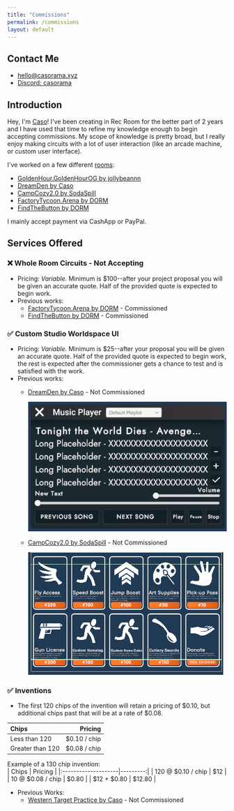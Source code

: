 ```yaml
---
title: "Commissions"
permalink: /commissions
layout: default
---
```


## Contact Me
* [hello@casorama.xyz](mailto:hello@casorama.xyz)
* [Discord: casorama](https://discord.gg/27bVvzE9)

## Introduction
Hey, I'm [Caso](https://rec.net/user/Caso)! I've been creating in Rec Room for the better part of 2 years and I have used that time to refine my knowledge enough to begin accepting commissions. My scope of knowledge is pretty broad, but I really enjoy making circuits with a lot of user interaction (like an arcade machine, or custom user interface).

I've worked on a few different [rooms](https://rec.net/user/Caso/rooms):
* [GoldenHour.GoldenHourOG by jollybeannn](https://rec.net/room/GoldenHour)
* [DreamDen by Caso](https://rec.net/room/DreamDen/)
* [CampCozy2.0 by SodaSpill](https://rec.net/room/CampCozy2.0/)
* [FactoryTycoon.Arena by DORM](https://rec.net/room/FactoryTycoon)
* [FindTheButton by DORM](https://rec.net/room/FindTheButton)
  
  
I mainly accept payment via CashApp or PayPal.

## Services Offered
### ❌ Whole Room Circuits - Not Accepting
* Pricing: *Variable.* Minimum is $100--after your project proposal you will be given an accurate quote. Half of the provided quote is expected to begin work.
* Previous works:  
  * [FactoryTycoon.Arena by DORM](https://rec.net/room/FactoryTycoon) - Commissioned 
  * [FindTheButton by DORM](https://rec.net/room/FindTheButton) - Commissioned
 

### ✅ Custom Studio Worldspace UI
* Pricing: *Variable.* Minimum is $25--after your proposal you will be given an accurate quote. Half of the provided quote is expected to begin work, the rest is expected after the commissioner gets a chance to test and is satisfied with the work.
* Previous works:
  * [DreamDen by Caso](https://rec.net/room/DreamDen/) - Not Commissioned 
      
    ![DreamDen Music Player](ddui.png)
  * [CampCozy2.0 by SodaSpill](https://rec.net/room/CampCozy2.0/) - Not Commissioned 

    ![CampCozy Custom Storefront](image.png)

### ✅ Inventions
* The first 120 chips of the invention will retain a pricing of $0.10, but additional chips past that will be at a rate of $0.08.  

| Chips | Pricing |
|:-------------|---------:|
|Less than 120|$0.10 / chip|
|Greater than 120|$0.08 / chip|  
 
  
Example of a 130 chip invention:  
| Chips | Pricing |
|:--------------------|---------:|
| 120 @ $0.10 / chip | $12 |
| 10 @ $0.08 / chip | $0.80 |
| $12 + $0.80 | $12.80 |

* Previous Works:
  * [Western Target Practice by Caso](https://rec.net/invention/11029918) - Not Commissioned 
